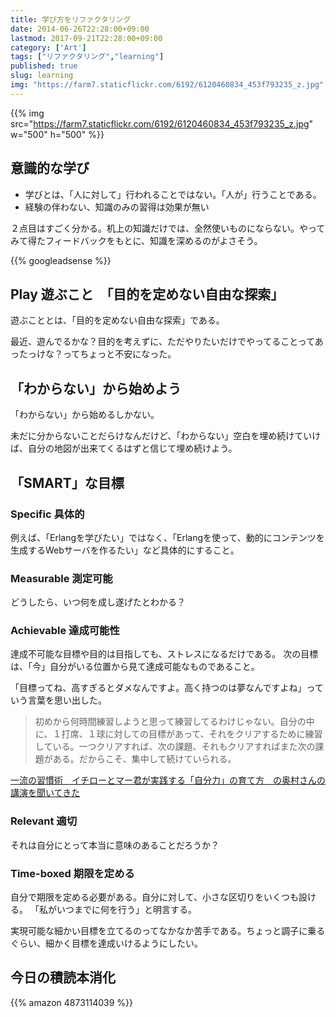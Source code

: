 ```yaml
---
title: 学び方をリファクタリング
date: 2014-06-26T22:28:00+09:00
lastmod: 2017-09-21T22:28:00+09:00
category: ['Art']
tags: ["リファクタリング","learning"]
published: true
slug: learning
img: "https://farm7.staticflickr.com/6192/6120460834_453f793235_z.jpg"
---
```


{{% img src="https://farm7.staticflickr.com/6192/6120460834_453f793235_z.jpg" w="500" h="500" %}}

## 意識的な学び
- 学びとは、「人に対して」行われることではない。「人が」行うことである。
- 経験の伴わない、知識のみの習得は効果が無い

２点目はすごく分かる。机上の知識だけでは、全然使いものにならない。やってみて得たフィードバックをもとに、知識を深めるのがよさそう。



{{% googleadsense %}}

## Play 遊ぶこと　「目的を定めない自由な探索」

遊ぶこととは、「目的を定めない自由な探索」である。


最近、遊んでるかな？目的を考えずに、ただやりたいだけでやってることってあったっけな？ってちょっと不安になった。


## 「わからない」から始めよう
「わからない」から始めるしかない。

未だに分からないことだらけなんだけど、「わからない」空白を埋め続けていけば、自分の地図が出来てくるはずと信じて埋め続けよう。




## 「SMART」な目標
### Specific 具体的
例えば、「Erlangを学びたい」ではなく、「Erlangを使って、動的にコンテンツを生成するWebサーバを作るたい」など具体的にすること。

### Measurable 測定可能
どうしたら、いつ何を成し遂げたとわかる？

### Achievable 達成可能性
達成不可能な目標や目的は目指しても、ストレスになるだけである。
次の目標は、「今」自分がいる位置から見て達成可能なものであること。

「目標ってね、高すぎるとダメなんですよ。高く持つのは夢なんですよね」っていう言葉を思い出した。


> 初めから何時間練習しようと思って練習してるわけじゃない。自分の中に、１打席、１球に対しての目標があって、それをクリアするために練習している。一つクリアすれば、次の課題、それもクリアすればまた次の課題がある。だからこそ、集中して続けていられる。


[一流の習慣術　イチローとマー君が実践する「自分力」の育て方　の奥村さんの講演を聞いてきた](https://www.meganii.com/blog/2012/06/06/ichiro/)


### Relevant 適切
それは自分にとって本当に意味のあることだろうか？


### Time-boxed 期限を定める
自分で期限を定める必要がある。自分に対して、小さな区切りをいくつも設ける。
「私がいつまでに何を行う」と明言する。


実現可能な細かい目標を立てるのってなかなか苦手である。ちょっと調子に乗るぐらい、細かく目標を達成いけるようにしたい。


## 今日の積読本消化

{{% amazon 4873114039 %}}
